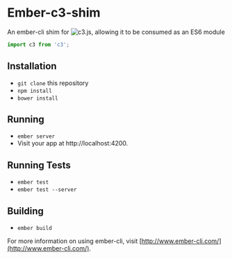 # Ember-c3-shim

An ember-cli shim for ![c3.js](http://c3js.org/), allowing it to be consumed as an ES6 module

```js
import c3 from 'c3';

```

## Installation

* `git clone` this repository
* `npm install`
* `bower install`

## Running

* `ember server`
* Visit your app at http://localhost:4200.

## Running Tests

* `ember test`
* `ember test --server`

## Building

* `ember build`

For more information on using ember-cli, visit [http://www.ember-cli.com/](http://www.ember-cli.com/).
